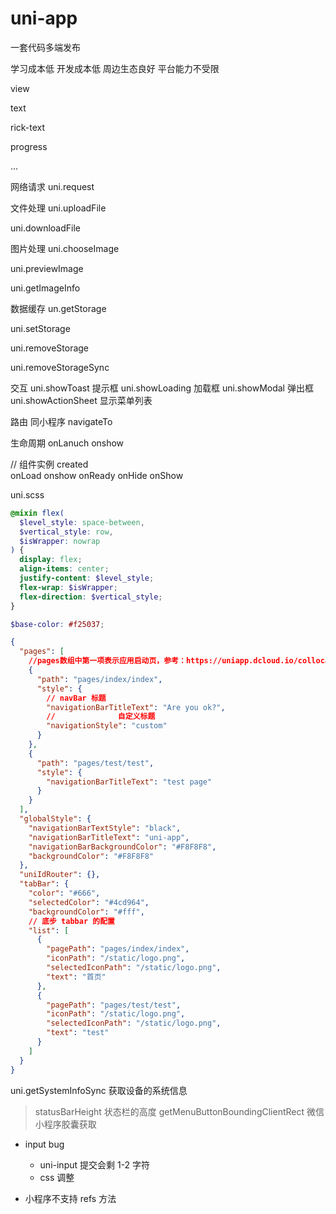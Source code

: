 # uni-app

一套代码多端发布

学习成本低 开发成本低 周边生态良好 平台能力不受限

view

text

rick-text

progress

...

网络请求
uni.request

文件处理
uni.uploadFile

uni.downloadFile

图片处理
uni.chooseImage

uni.previewImage

uni.getImageInfo

数据缓存
un.getStorage

uni.setStorage

uni.removeStorage

uni.removeStorageSync

交互
uni.showToast 提示框
uni.showLoading 加载框
uni.showModal 弹出框
uni.showActionSheet 显示菜单列表

路由
同小程序
navigateTo

生命周期
onLanuch
onshow

// 组件实例
created  
onLoad
onshow
onReady
onHide
onShow

uni.scss

```scss
@mixin flex(
  $level_style: space-between,
  $vertical_style: row,
  $isWrapper: nowrap
) {
  display: flex;
  align-items: center;
  justify-content: $level_style;
  flex-wrap: $isWrapper;
  flex-direction: $vertical_style;
}

$base-color: #f25037;
```

```json
{
  "pages": [
    //pages数组中第一项表示应用启动页，参考：https://uniapp.dcloud.io/collocation/pages
    {
      "path": "pages/index/index",
      "style": {
        // navBar 标题
        "navigationBarTitleText": "Are you ok?",
        //              自定义标题
        "navigationStyle": "custom"
      }
    },
    {
      "path": "pages/test/test",
      "style": {
        "navigationBarTitleText": "test page"
      }
    }
  ],
  "globalStyle": {
    "navigationBarTextStyle": "black",
    "navigationBarTitleText": "uni-app",
    "navigationBarBackgroundColor": "#F8F8F8",
    "backgroundColor": "#F8F8F8"
  },
  "uniIdRouter": {},
  "tabBar": {
    "color": "#666",
    "selectedColor": "#4cd964",
    "backgroundColor": "#fff",
    // 底步 tabbar 的配置
    "list": [
      {
        "pagePath": "pages/index/index",
        "iconPath": "/static/logo.png",
        "selectedIconPath": "/static/logo.png",
        "text": "首页"
      },
      {
        "pagePath": "pages/test/test",
        "iconPath": "/static/logo.png",
        "selectedIconPath": "/static/logo.png",
        "text": "test"
      }
    ]
  }
}
```

uni.getSystemInfoSync 获取设备的系统信息

> statusBarHeight 状态栏的高度
> getMenuButtonBoundingClientRect 微信小程序胶囊获取

- input bug

    - uni-input 提交会剩 1-2 字符
    - css 调整

- 小程序不支持 refs 方法


